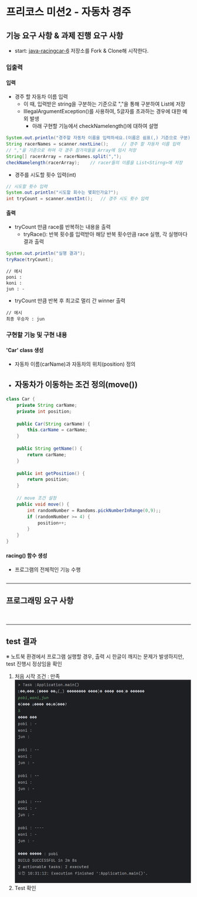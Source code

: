 # 프리코스 미션2 - 자동차 경주

## 기능 요구 사항 & 과제 진행 요구 사항
- start: [java-racingcar-6](https://github.com/woowacourse-precourse/java-racingcar-6) 저장소를 Fork & Clone해 시작한다.
### 입출력
#### 입력
- 경주 할 자동차 이름 입력
  - 이 때, 입력받은 string을 구분하는 기준으로 ","을 통해 구분하여 List에 저장
  - IllegalArgumentException()를 사용하여, 5글자를 초과하는 경우에 대한 예외 발생
    - 아래 구현할 기능에서 checkNamelength()에 대하여 설명
```java
System.out.println("경주할 자동차 이름을 입력하세요.(이름은 쉼표(,) 기준으로 구분)");
String racerNames = scanner.nextLine();     // 경주 할 자동차 이름 입력
// ","을 기준으로 하여 각 경주 참가자들을 Array에 임시 저장
String[] racerArray = racerNames.split(",");
checkNamelength(racerArray);    // racer들의 이름을 List<Stirng>에 저장
```
- 경주를 시도할 횟수 입력(int)
```java
// 시도할 횟수 입력
System.out.println("시도할 회수는 몇회인가요?");
int tryCount = scanner.nextInt();   // 경주 시도 횟수 입력
```


#### 출력
- tryCount 만큼 race를 반복하는 내용을 출력
  - tryRace(): 반복 횟수를 입력받아 해당 반복 횟수만큼 race 실행, 각 실행마다 결과 출력
```java
System.out.println("실행 결과");
tryRace(tryCount);
```
  
```
// 에시
poni : 
koni : 
jun : -
```
- tryCount 만큼 반복 후 최고로 멀리 간 winner 출력
```
// 에시
최종 우승자 : jun
```

### 구현할 기능 및 구현 내용
#### 'Car' class 생성
- 자동차 이름(carName)과 자동차의 위치(position) 정의
- 자동차가 이동하는 조건 정의(move())
  - 
```java
class Car {
    private String carName;
    private int position;

    public Car(String carName) {
        this.carName = carName;
    }

    public String getName() {
        return carName;
    }

    public int getPosition() {
        return position;
    }

    // move 조건 설정
    public void move() {
        int randomNumber = Randoms.pickNumberInRange(0,9);;
        if (randomNumber >= 4) {
            position++;
        }
    }
}
```

#### racing() 함수 생성
- 프로그램의 전체적인 기능 수행

```java

```



--- 

## 프로그래밍 요구 사항
### 

```java

```

```java

```
---
## test 결과
※ 노트북 환경에서 프로그램 실행할 경우, 출력 시 한글이 깨지는 문제가 발생하지만, test 진행시 정상임을 확인
1. 처음 시작 조건 : 만족
![img.png](img.png)
2. Test 확인

